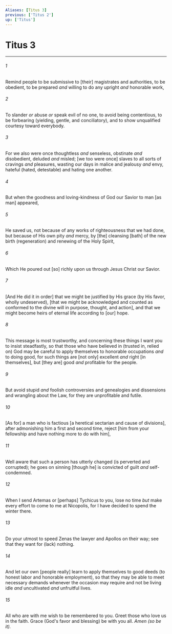 ```yaml
---
Aliases: [Titus 3]
previous: ['Titus 2']
up: ['Titus']
---
```

# Titus 3

***


###### 1 


Remind people to be submissive to [their] magistrates and authorities, to be obedient, to be prepared _and_ willing to do any upright _and_ honorable work, 


###### 2 


To slander _or_ abuse _or_ speak evil of no one, to avoid being contentious, to be forbearing (yielding, gentle, and conciliatory), and to show unqualified courtesy toward everybody. 


###### 3 


For we also were once thoughtless _and_ senseless, obstinate _and_ disobedient, deluded _and_ misled; [we too were once] slaves to all sorts of cravings _and_ pleasures, wasting our days in malice and jealousy _and_ envy, hateful (hated, detestable) and hating one another. 


###### 4 


But when the goodness and loving-kindness of God our Savior to man [as man] appeared, 


###### 5 


He saved us, not because of any works of righteousness that we had done, but because of His own pity _and_ mercy, by [the] cleansing [bath] of the new birth (regeneration) and renewing of the Holy Spirit, 


###### 6 


Which He poured out [so] richly upon us through Jesus Christ our Savior. 


###### 7 


[And He did it in order] that we might be justified by His grace (by His favor, wholly undeserved), [that we might be acknowledged and counted as conformed to the divine will in purpose, thought, and action], and that we might become heirs of eternal life according to [our] hope. 


###### 8 


This message is most trustworthy, and concerning these things I want you to insist steadfastly, so that those who have believed in (trusted in, relied on) God may be careful to apply themselves to honorable occupations _and_ to doing good, for such things are [not only] excellent _and_ right [in themselves], but [they are] good _and_ profitable for the people. 


###### 9 


But avoid stupid _and_ foolish controversies and genealogies and dissensions and wrangling about the Law, for they are unprofitable and futile. 


###### 10 


[As for] a man who is factious [a heretical sectarian and cause of divisions], after admonishing him a first and second time, reject [him from your fellowship and have nothing more to do with him], 


###### 11 


Well aware that such a person has utterly changed (is perverted and corrupted); he goes on sinning [though he] is convicted of guilt _and_ self-condemned. 


###### 12 


When I send Artemas or [perhaps] Tychicus to you, lose no time _but_ make every effort to come to me at Nicopolis, for I have decided to spend the winter there. 


###### 13 


Do your utmost to speed Zenas the lawyer and Apollos on their way; see that they want for (lack) nothing. 


###### 14 


And let our own [people really] learn to apply themselves to good deeds (to honest labor and honorable employment), so that they may be able to meet necessary demands whenever the occasion may require and not be living idle _and_ uncultivated _and_ unfruitful lives. 


###### 15 


All who are with me wish to be remembered to you. Greet those who love us in the faith. Grace (God's favor and blessing) be with you all. _Amen (so be it)._
